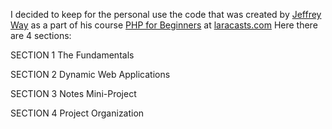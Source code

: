 I decided to keep for the personal use the code that was created by [Jeffrey Way](https://github.com/JeffreyWay) as a part of his course [PHP for Beginners](https://laracasts.com/series/php-for-beginners-2023-edition)  at [laracasts.com](https://laracasts.com/) 
Here there are 4 sections: 

SECTION 1 The Fundamentals

SECTION 2 Dynamic Web Applications

SECTION 3 Notes Mini-Project

SECTION 4 Project Organization
